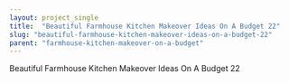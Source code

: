 ```yaml
---
layout: project_single
title:  "Beautiful Farmhouse Kitchen Makeover Ideas On A Budget 22"
slug: "beautiful-farmhouse-kitchen-makeover-ideas-on-a-budget-22"
parent: "farmhouse-kitchen-makeover-on-a-budget"
---
```

Beautiful Farmhouse Kitchen Makeover Ideas On A Budget 22